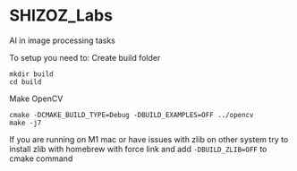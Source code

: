 # SHIZOZ_Labs
 AI in image processing tasks

To setup you need to:
Create build folder
```
mkdir build
cd build
```
Make OpenCV
```
cmake -DCMAKE_BUILD_TYPE=Debug -DBUILD_EXAMPLES=OFF ../opencv
make -j7
```
If you are running on M1 mac or have issues with zlib on other system try to install zlib with homebrew with force link and add ```-DBUILD_ZLIB=OFF``` to cmake command

